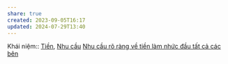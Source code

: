```yaml
---
share: true
created: 2023-09-05T16:17
updated: 2024-07-29T13:40
---
```

Khái niệm:: [Tiền](../../../%CE%9E%20Kh%C3%A1i%20ni%E1%BB%87m/Kinh%20t%E1%BA%BF/Ti%E1%BB%81n.md), [Nhu cầu](Nhu%20c%E1%BA%A7u.md)
[Nhu cầu rõ ràng về tiền làm nhức đầu tất cả các bên](./Nhu%20c%E1%BA%A7u%20r%C3%B5%20r%C3%A0ng%20v%E1%BB%81%20ti%E1%BB%81n%20l%C3%A0m%20nh%E1%BB%A9c%20%C4%91%E1%BA%A7u%20t%E1%BA%A5t%20c%E1%BA%A3%20c%C3%A1c%20b%C3%AAn.md)